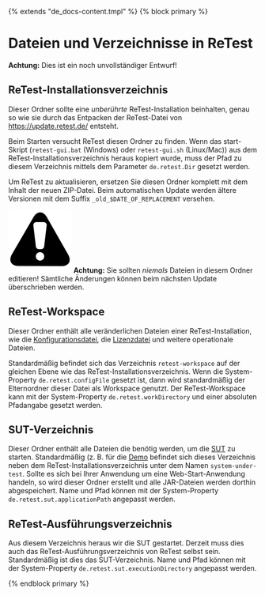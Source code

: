 {% extends "de_docs-content.tmpl" %} {% block primary %}

Dateien und Verzeichnisse in ReTest
===================================

**Achtung:** Dies ist ein noch unvollständiger Entwurf!

ReTest-Installationsverzeichnis
-------------------------------

Dieser Ordner sollte eine *unberührte* ReTest-Installation beinhalten, genau so wie sie durch das Entpacken der
ReTest-Datei von https://update.retest.de/ entsteht.

Beim Starten versucht ReTest diesen Ordner zu finden. Wenn das start-Skript (`retest-gui.bat` (Windows) oder
`retest-gui.sh` (Linux/Mac)) aus dem ReTest-Installationsverzeichnis heraus kopiert wurde, muss der Pfad zu diesem
Verzeichnis mittels dem Parameter `de.retest.Dir` gesetzt werden.

Um ReTest zu aktualisieren, ersetzen Sie diesen Ordner komplett mit dem Inhalt der neuen ZIP-Datei. Beim automatischen
Update werden ältere Versionen mit dem Suffix `_old_$DATE_OF_REPLACEMENT` versehen.

![Warning](../../icons/warning.png) **Achtung:** Sie sollten *niemals* Dateien in diesem Ordner editieren! Sämtliche
Änderungen können beim nächsten Update überschrieben werden.

ReTest-Workspace
----------------

Dieser Ordner enthält alle veränderlichen Dateien einer ReTest-Installation, wie die
[Konfigurationsdatei](konfigurationsdatei.md), die [Lizenzdatei](lizenz.md) und weitere operationale Dateien.

Standardmäßig befindet sich das Verzeichnis `retest-workspace` auf der gleichen Ebene wie das
ReTest-Installationsverzeichnis. Wenn die System-Property `de.retest.configFile` gesetzt ist, dann wird standardmäßig
der Elternordner dieser Datei als Workspace genutzt. Der ReTest-Workspace kann mit der System-Property
`de.retest.workDirectory` und einer absoluten Pfadangabe gesetzt werden.

SUT-Verzeichnis
---------------

Dieser Ordner enthält alle Dateien die benötig werden, um die [SUT](../testprozess/was-ist-die-sut.md) zu starten.
Standardmäßig (z. B. für die [Demo](https://update.retest.de/demo/) befindet sich dieses Verzeichnis neben dem
ReTest-Installationsverzeichnis unter dem Namen `system-under-test`. Sollte es sich bei Ihrer Anwendung um eine
Web-Start-Anwendung handeln, so wird dieser Ordner erstellt und alle JAR-Dateien werden dorthin abgespeichert. Name und
Pfad können mit der System-Property `de.retest.sut.applicationPath` angepasst werden.

ReTest-Ausführungsverzeichnis
-----------------------------

Aus diesem Verzeichnis heraus wir die SUT gestartet. Derzeit muss dies auch das ReTest-Ausführungsverzeichnis von ReTest
selbst sein. Standardmäßig ist dies das SUT-Verzeichnis. Name und Pfad können mit der System-Property
`de.retest.sut.executionDirectory` angepasst werden.

{% endblock primary %}
